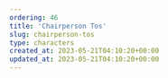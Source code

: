 ```yaml
---
ordering: 46
title: 'Chairperson Tos'
slug: chairperson-tos
type: characters
created_at: 2023-05-21T04:10:20+00:00
updated_at: 2023-05-21T04:10:20+00:00
---
```

